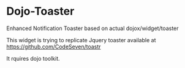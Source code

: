 # Dojo-Toaster
Enhanced Notification Toaster based on actual dojox/widget/toaster

This widget is trying to replicate Jquery toaster available at https://github.com/CodeSeven/toastr

It rquires dojo toolkit.
